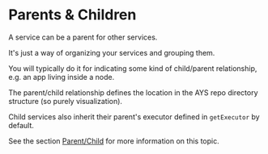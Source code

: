 # Parents & Children

A service can be a parent for other services.

It's just a way of organizing your services and grouping them.

You will typically do it for indicating some kind of child/parent relationship, e.g. an app living inside a node.

The parent/child relationship defines the location in the AYS repo directory structure (so purely visualization).

Child services also inherit their parent's executor defined in `getExecutor` by default.

See the section [Parent/Child](../FileDetails/Parent-Child.md) for more information on this topic.
